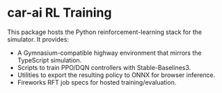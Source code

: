 # car-ai RL Training

This package hosts the Python reinforcement-learning stack for the simulator. It provides:

- A Gymnasium-compatible highway environment that mirrors the TypeScript simulation.
- Scripts to train PPO/DQN controllers with Stable-Baselines3.
- Utilities to export the resulting policy to ONNX for browser inference.
- Fireworks RFT job specs for hosted training/evaluation.
